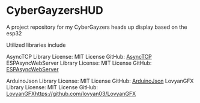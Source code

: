 # CyberGayzersHUD
A project repository for my CyberGayzers heads up display based on the esp32

Utilized libraries include

AsyncTCP Library
    License: MIT License
    GitHub: [AsyncTCP](https://github.com/me-no-dev/AsyncTCP)
ESPAsyncWebServer Library
    License: MIT License
    GitHub: [ESPAsyncWebServer](https://github.com/me-no-dev/ESPAsyncWebServer)

ArduinoJson Library
    License: MIT License
    GitHub: [ArduinoJson](https://github.com/bblanchon/ArduinoJson)
LovyanGFX Library
    License: MIT License
    GitHub: [LovyanGFX](https://github.com/lovyan03/LovyanGFX)https://github.com/lovyan03/LovyanGFX
